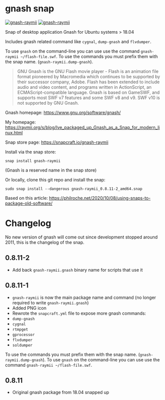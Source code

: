 # gnash snap

[![gnash-raymii](https://snapcraft.io/gnash-raymii/badge.svg)](https://snapcraft.io/gnash-raymii)
[![gnash-raymii](https://snapcraft.io/gnash-raymii/trending.svg?name=0)](https://snapcraft.io/gnash-raymii)

Snap of desktop application Gnash for Ubuntu systems > 18.04

Includes gnash related command like `cygnal`, `dump-gnash` and `flvdumper`.


To use `gnash` on the command-line you can use use the command `gnash-raymii ~/flash-file.swf`.
To use the commands you must prefix them with the snap name. (`gnash-raymii.dump-gnash`). 


> GNU Gnash is the GNU Flash movie player - Flash is an animation 
file format pioneered by Macromedia which continues to be 
supported by their successor company, Adobe. Flash has been 
extended to include audio and video content, and programs written 
in ActionScript, an ECMAScript-compatible language. Gnash is 
based on GameSWF, and supports most SWF v7 features and some 
SWF v8 and v9.  SWF v10 is not supported by GNU Gnash.

Gnash homepage: https://www.gnu.org/software/gnash/

My homepage: https://raymii.org/s/blog/Ive_packaged_up_Gnash_as_a_Snap_for_modern_linux.html

Snap store page: https://snapcraft.io/gnash-raymii

Install via the snap store:

	snap install gnash-raymii

(Gnash is a reserved name in the snap store)

Or locally, clone this git repo and install the snap:

 	sudo snap install --dangerous gnash-raymii_0.8.11-2_amd64.snap

Based on this article: https://philroche.net/2020/10/08/using-snaps-to-package-old-software/


# Changelog

No new version of gnash will come out since development stopped around 2011, this is 
the changelog of the snap.

## 0.8.11-2

- Add back `gnash-raymii.gnash` binary name for scripts that use it

## 0.8.11-1

- `gnash-raymii` is now the main package name and command (no longer required to write `gnash-raymii.gnash`)
- Added PNG icon
- Rewrote the `snapcraft.yml` file to expose more gnash commands:
- `dump-gnash`
- `cygnal` 
- `rtmpget`
- `gprocessor`
- `flvdumper`
- `soldumper`

To use the commands you must prefix them with the snap name. (`gnash-raymii.dump-gnash`). 
To use `gnash` on the command-line you can use use the command `gnash-raymii ~/flash-file.swf`.

## 0.8.11

- Original gnash package from 18.04 snapped up